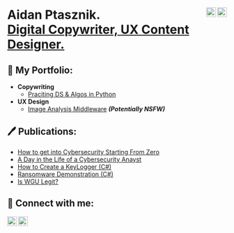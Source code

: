 <h1>
Aidan Ptasznik. 
<a href="https://linkedin.com/in/aidan-ptasznik">
<img align="right" alt="AidanPtasznik | LinkedIn" width="22px" src="https://cdn.jsdelivr.net/npm/simple-icons@8.5.0/icons/linkedin.svg" />
</a>
<a href="mailto:aidanptasznik@gmail.com">
<img align="right" alt="AidanPtasznik | Gmail" width="22px" src="https://cdn.jsdelivr.net/npm/simple-icons@8.5.0/icons/gmail.svg" />
</a>
<br/> 
<a href="https://github.com/joshmadakor1">Digital Copywriter, </a>
<a href="https://www.linkedin.com/in/joshmadakor/">UX Content Designer.</a>
</h1>

<h2>📓 My Portfolio:</h2>

- <b>Copywriting</b>
  - [Praciting DS & Algos in Python](https://github.com/joshmadakor1/Algorithms-Practice)
- <b>UX Design</b>
  - [Image Analysis Middleware](https://github.com/joshmadakor1/4chan-Image-Analysis-Middleware-C964) <b><i>(Potentially NSFW)</b></i>

<h2>🖊 Publications:</h2>

- [How to get into Cybersecurity Starting From Zero](https://www.youtube.com/watch?v=a83ASGn_V_s)
- [A Day in the Life of a Cybersecurity Anayst](https://www.youtube.com/watch?v=uHy3oM7NnoU)
- [How to Create a KeyLogger (C#)](https://www.youtube.com/watch?v=N-L9hklSlNk)
- [Ransomware Demonstration (C#)](https://www.youtube.com/watch?v=OfvdQeh79s0)
- [Is WGU Legit?](https://www.youtube.com/watch?v=E2MwRWxDBkA)

<h2>📲 Connect with me:</h2>

[<img align="left" alt="AidanPtasznik | LinkedIn" width="22px" src="https://cdn.jsdelivr.net/npm/simple-icons@8.5.0/icons/linkedin.svg" />][linkedin]
[<img align="left" alt="AidanPtasznik | Gmail" width="22px" src="https://cdn.jsdelivr.net/npm/simple-icons@8.5.0/icons/gmail.svg" />][gmail]

[linkedin]: https://linkedin.com/in/aidan-ptasznik
[gmail]: mailto:aidanptasznik@gmail.com
<!--
**aidan-hp/aidan-hp** is a ✨ _special_ ✨ repository because its `README.md` (this file) appears on your GitHub profile.

Here are some ideas to get you started:

- 🔭 I’m currently working on ...
- 🌱 I’m currently learning ...
- 👯 I’m looking to collaborate on ...
- 🤔 I’m looking for help with ...
- 💬 Ask me about ...
- 📫 How to reach me: ...
- 😄 Pronouns: ...
- ⚡ Fun fact: ...
-->
